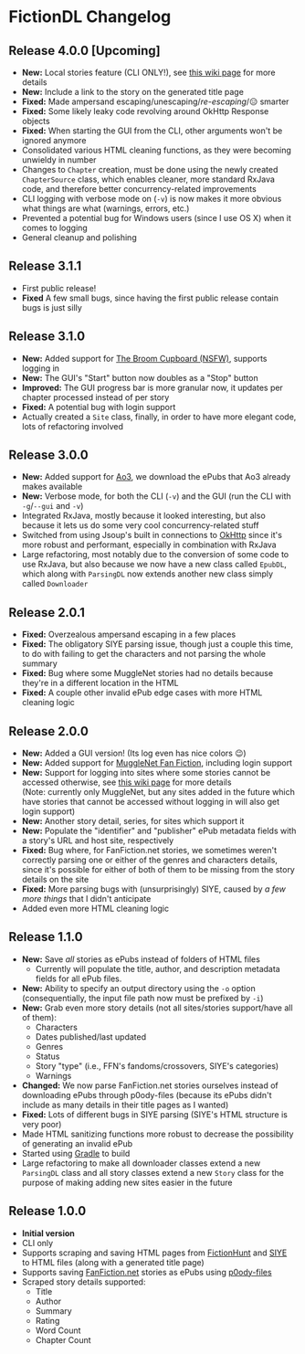# FictionDL Changelog

## Release 4.0.0 [Upcoming]
* **New:** Local stories feature (CLI ONLY!), see [this wiki page](../../wiki/Supported-Sites) for more details
* **New:** Include a link to the story on the generated title page
* **Fixed:** Made ampersand escaping/unescaping/*re-escaping*/😑 smarter
* **Fixed:** Some likely leaky code revolving around OkHttp Response objects
* **Fixed:** When starting the GUI from the CLI, other arguments won't be ignored anymore
* Consolidated various HTML cleaning functions, as they were becoming unwieldy in number
* Changes to `Chapter` creation, must be done using the newly created `ChapterSource` class, which enables cleaner, more standard RxJava code, and therefore better concurrency-related improvements
* CLI logging with verbose mode on (`-v`) is now makes it more obvious what things are what (warnings, errors, etc.)
* Prevented a potential bug for Windows users (since I use OS X) when it comes to logging
* General cleanup and polishing

## Release 3.1.1
* First public release!
* **Fixed** A few small bugs, since having the first public release contain bugs is just silly

## Release 3.1.0
* **New:** Added support for [The Broom Cupboard (NSFW)](http://thebroomcupboard.net), supports logging in
* **New:** The GUI's "Start" button now doubles as a "Stop" button
* **Improved:** The GUI progress bar is more granular now, it updates per chapter processed instead of per story
* **Fixed:** A potential bug with login support
* Actually created a `Site` class, finally, in order to have more elegant code, lots of refactoring involved


## Release 3.0.0
* **New:** Added support for [Ao3](http://archiveofourown.org), we download the ePubs that Ao3 already makes available
* **New:** Verbose mode, for both the CLI (`-v`) and the GUI (run the CLI with `-g`/`--gui` and `-v`)
* Integrated RxJava, mostly because it looked interesting, but also because it lets us do some very cool concurrency-related stuff
* Switched from using Jsoup's built in connections to [OkHttp](https://github.com/square/OkHttp) since it's more robust and performant, especially in combination with RxJava
* Large refactoring, most notably due to the conversion of some code to use RxJava, but also because we now have a new class called `EpubDL`, which along with `ParsingDL` now extends another new class simply called `Downloader`

## Release 2.0.1
* **Fixed:** Overzealous ampersand escaping in a few places
* **Fixed:** The obligatory SIYE parsing issue, though just a couple this time, to do with failing to get the characters and not parsing the whole summary
* **Fixed:** Bug where some MuggleNet stories had no details because they're in a different location in the HTML
* **Fixed:** A couple other invalid ePub edge cases with more HTML cleaning logic

## Release 2.0.0
* **New:** Added a GUI version! (Its log even has nice colors 😉)
* **New:** Added support for [MuggleNet Fan Fiction](http://fanfiction.mugglenet.com/), including login support
* **New:** Support for logging into sites where some stories cannot be accessed otherwise, see [this wiki page](../../wiki/Login-Support) for more details  
(Note: currently only MuggleNet, but any sites added in the future which have stories that cannot be accessed without logging in will also get login support)
* **New:** Another story detail, series, for sites which support it
* **New:** Populate the "identifier" and "publisher" ePub metadata fields with a story's URL and host site, respectively
* **Fixed:** Bug where, for FanFiction.net stories, we sometimes weren't correctly parsing one or either of the genres and characters details, since it's possible for either of both of them to be missing from the story details on the site
* **Fixed:** More parsing bugs with (unsurprisingly) SIYE, caused by *a few more things* that I didn't anticipate
* Added even more HTML cleaning logic

## Release 1.1.0
* **New:** Save *all* stories as ePubs instead of folders of HTML files
    * Currently will populate the title, author, and description metadata fields for all ePub files.
* **New:** Ability to specify an output directory using the `-o` option (consequentially, the input file path now must be prefixed by `-i`)
* **New:** Grab even more story details (not all sites/stories support/have all of them):
    * Characters
    * Dates published/last updated
    * Genres
    * Status
    * Story "type" (i.e., FFN's fandoms/crossovers, SIYE's categories)
    * Warnings
* **Changed:** We now parse FanFiction.net stories ourselves instead of downloading ePubs through p0ody-files (because its ePubs didn't include as many details in their title pages as I wanted)
* **Fixed:** Lots of different bugs in SIYE parsing (SIYE's HTML structure is very poor)
* Made HTML sanitizing functions more robust to decrease the possibility of generating an invalid ePub
* Started using [Gradle](https://gradle.org) to build
* Large refactoring to make all downloader classes extend a new `ParsingDL` class and all story classes extend a new `Story` class for the purpose of making adding new sites easier in the future


## Release 1.0.0
* **Initial version**
* CLI only
* Supports scraping and saving HTML pages from [FictionHunt](http://fictionhunt.com) and [SIYE](http://siye.co.uk) to HTML files (along with a generated title page)
* Supports saving [FanFiction.net](https://www.fanfiction.net) stories as ePubs using [p0ody-files](http://p0ody-files.com/ff_to_ebook/)
* Scraped story details supported:
    * Title
    * Author
    * Summary
    * Rating
    * Word Count
    * Chapter Count
